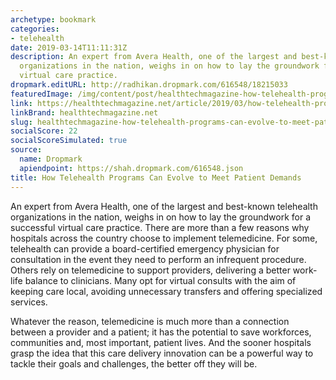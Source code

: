 ```yaml
---
archetype: bookmark
categories:
- telehealth
date: 2019-03-14T11:11:31Z
description: An expert from Avera Health, one of the largest and best-known telehealth
  organizations in the nation, weighs in on how to lay the groundwork for a successful
  virtual care practice.
dropmark.editURL: http://radhikan.dropmark.com/616548/18215033
featuredImage: /img/content/post/healthtechmagazine-how-telehealth-programs-can-evolve-to-meet-patient-demands.jpg
link: https://healthtechmagazine.net/article/2019/03/how-telehealth-programs-can-evolve-meet-patient-demands
linkBrand: healthtechmagazine.net
slug: healthtechmagazine-how-telehealth-programs-can-evolve-to-meet-patient-demands
socialScore: 22
socialScoreSimulated: true
source:
  name: Dropmark
  apiendpoint: https://shah.dropmark.com/616548.json
title: How Telehealth Programs Can Evolve to Meet Patient Demands
---
```

An expert from Avera Health, one of the largest and best-known telehealth organizations in the nation, weighs in on how to lay the groundwork for a successful virtual care practice. There are more than a few reasons why hospitals across the country choose to implement telemedicine. For some, telehealth can provide a board-certified emergency physician for consultation in the event they need to perform an infrequent procedure. Others rely on telemedicine to support providers, delivering a better work-life balance to clinicians. Many opt for virtual consults with the aim of keeping care local, avoiding unnecessary transfers and offering specialized services. 

Whatever the reason, telemedicine is much more than a connection between a provider and a patient; it has the potential to save workforces, communities and, most important, patient lives. And the sooner hospitals grasp the idea that this care delivery innovation can be a powerful way to tackle their goals and challenges, the better off they will be.

